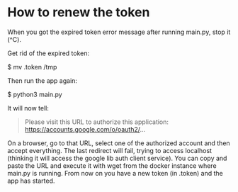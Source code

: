 How to renew the token
======================

When you got the expired token error message after running main.py, stop it (^C).

Get rid of the expired token:

$ mv .token /tmp

Then run the app again:

$ python3 main.py

It will now tell:

> Please visit this URL to authorize this application: https://accounts.google.com/o/oauth2/...

On a browser, go to that URL, select one of the authorized account and then accept everything.
The last redirect will fail, trying to access localhost (thinking it will access the google lib auth client service).
You can copy and paste the URL and execute it with wget from the docker instance where main.py is running.
From now on you have a new token (in .token) and the app has started.

